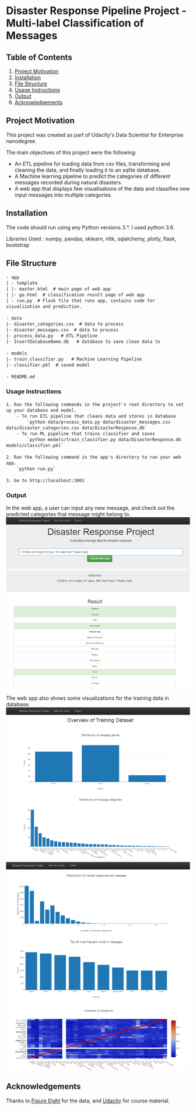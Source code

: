 # Disaster Response Pipeline Project - Multi-label Classification of Messages

## Table of Contents

1. [Project Motivation](#motivation)
2. [Installation](#installation)
3. [File Structure](#files)
4. [Usage Instructions](#usage)
5. [Output](#output)
6. [Acknowledgements](#acknowledgements)


<a name="motivation"></a>
## Project Motivation
This project was created as part of Udacity's Data Scientist for Enterprise nanodegree.

The main objectives of this project were the following:
  - An ETL pipeline for loading data from csv files, transforming and cleaning the data, and finally loading it to an sqlite database.
  - A Machine learning pipeline to predict the categories of different messages recorded during natural disasters.
  - A web app that displays few visualisations of the data and classifies new input messages into multiple categories.


<a name="installation"></a>
## Installation

The code should run using any Python versions 3.*. I used python 3.6.

Libraries Used : numpy, pandas, sklearn, nltk, sqlalchemy, plotly, flask, bootstrap


<a name="files"></a>
## File Structure

    - app
    | - template
    | |- master.html  # main page of web app
    | |- go.html  # classification result page of web app
    | - run.py  # Flask file that runs app, contains code for visualization and prediction.
    
    - data
    |- disaster_categories.csv  # data to process
    |- disaster_messages.csv  # data to process
    |- process_data.py   # ETL Pipeline
    |- InsertDatabaseName.db   # database to save clean data to
    
    - models
    |- train_classifier.py   # Machine Learning Pipeline
    |- classifier.pkl  # saved model
    
    - README.md


<a name="usage"></a>
### Usage Instructions
    1. Run the following commands in the project's root directory to set up your database and model.
        - To run ETL pipeline that cleans data and stores in database
            `python data/process_data.py data/disaster_messages.csv data/disaster_categories.csv data/DisasterResponse.db`
        - To run ML pipeline that trains classifier and saves
            `python models/train_classifier.py data/DisasterResponse.db models/classifier.pkl`

    2. Run the following command in the app's directory to run your web app.
        `python run.py`
    
    3. Go to http://localhost:3001


<a name="output"></a>
### Output
In the web app, a user can input any new message, and check out the predicted categories that message might belong to.
![alt text](https://github.com/Rehan-Ahmar/message-classification/blob/master/assets/1.PNG)
![alt text](https://github.com/Rehan-Ahmar/message-classification/blob/master/assets/2.PNG)

The web app also shows some visualizations for the training data in database.
![alt text](https://github.com/Rehan-Ahmar/message-classification/blob/master/assets/3.PNG)
![alt text](https://github.com/Rehan-Ahmar/message-classification/blob/master/assets/4.PNG)
![alt text](https://github.com/Rehan-Ahmar/message-classification/blob/master/assets/5.PNG)


<a name="acknowledgements"></a>
## Acknowledgements
Thanks to [Figure Eight](https://www.figure-eight.com/) for the data, and [Udacity](https://in.udacity.com/) for course material.